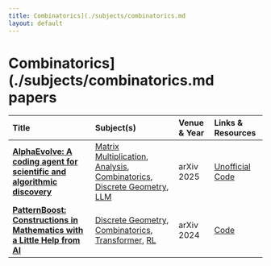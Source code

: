 ```yaml
---
title: Combinatorics](./subjects/combinatorics.md
layout: default
---
```


# Combinatorics](./subjects/combinatorics.md papers

| Title | Subject(s) | Venue & Year | Links & Resources |
| :--- | :--- | :--- | :--- |
| **[AlphaEvolve: A coding agent for scientific and algorithmic discovery](https://arxiv.org/abs/2506.13131)** | [Matrix Multiplication](./subjects/matrix-multiplication.md), [Analysis](./subjects/analysis.md), [Combinatorics](./subjects/combinatorics.md), [Discrete Geometry](./subjects/discrete-geometry.md), [LLM](./subjects/llm.md) | arXiv 2025 | [Unofficial Code](https://github.com/codelion/openevolve) |
| **[PatternBoost: Constructions in Mathematics with a Little Help from AI](https://arxiv.org/abs/2411.00566)** | [Discrete Geometry](./subjects/discrete-geometry.md), [Combinatorics](./subjects/combinatorics.md), [Transformer](./subjects/transformer.md), [RL](./subjects/rl.md) | arXiv 2024 | [Code](https://github.com/zawagner22/transformers_math_experiments) |